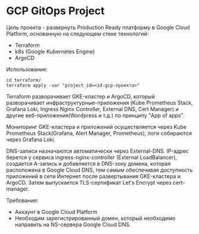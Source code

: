 # GCP GitOps Project
Цель проекта - развернуть Production Ready платформу в Google Cloud Platform, основанную на следующем стеке технологий:
- Terraform
- k8s (Google Kubernetes Engine)
- ArgoCD

Использование:
```console
cd terraform/
terraform apply -var "project_id=<id-gcp-проекта>"

```

Terraform разворачивает GKE-кластер и ArgoCD, который разворачивает инфраструктурные-приложения (Kube Prometheus Stack, Grafana Loki, Ingress Nginx Controller, External DNS, Cert Manager) и другие веб-приложения(Wordpress и т.д.) по принципу "App of apps".

Мониторинг GKE-кластера и приложений осуществляется через Kube Prometheus Stack(Grafana, Alert Manager, Prometheus), логи собираются через Grafana Loki.

DNS-записи назначаются автоматически через External-DNS. 
IP-адрес берется у сервиса ingress-nginx-controller (External LoadBalancer), создается A-запись и добавляется в DNS-зону домена, которая расположена в Google Cloud DNS, тем самым обеспечивая доступность приложений в сети Интернет после развертывания GKE-кластера и ArgoCD.
Затем выпускается TLS-сертификат Let's Encrypt через cert-manager.

Требования:
- Аккаунт в Google Cloud Platform
- Необходим зарегистрированный домен, который необходимо направить на NS-сервера Google Cloud DNS.


